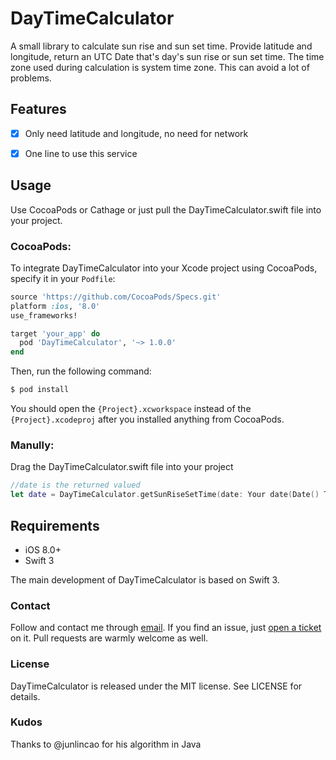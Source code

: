 # DayTimeCalculator
</p>

A small library to calculate sun rise and sun set time. Provide latitude and longitude, return an UTC Date that's day's sun rise or sun set time. The time zone used during calculation is system time zone. This can avoid a lot of problems.

## Features

- [x] Only need latitude and longitude, no need for network
- [x] One line to use this service


## Usage

Use CocoaPods or Cathage or just pull the DayTimeCalculator.swift file into your project.

### CocoaPods:
To integrate DayTimeCalculator into your Xcode project using CocoaPods, specify it in your `Podfile`:

```ruby
source 'https://github.com/CocoaPods/Specs.git'
platform :ios, '8.0'
use_frameworks!

target 'your_app' do
  pod 'DayTimeCalculator', '~> 1.0.0'
end
```

Then, run the following command:

```bash
$ pod install
```

You should open the `{Project}.xcworkspace` instead of the `{Project}.xcodeproj` after you installed anything from CocoaPods.

### Manully:
Drag the DayTimeCalculator.swift file into your project

```swift
//date is the returned valued
let date = DayTimeCalculator.getSunRiseSetTime(date: Your date(Date() Type), lat: Your latitude, lng: Your longtitude, timeType: .sunRise or .sunSet)
```

## Requirements

- iOS 8.0+ 
- Swift 3 

The main development of DayTimeCalculator is based on Swift 3.

### Contact

Follow and contact me through [email](olddonkeyblog@gmail.com). If you find an issue, just [open a ticket](https://github.com/olddonkey/DayTimeCalculator/issues/new) on it. Pull requests are warmly welcome as well.

### License

DayTimeCalculator is released under the MIT license. See LICENSE for details.

### Kudos

Thanks to @junlincao for his algorithm in Java
